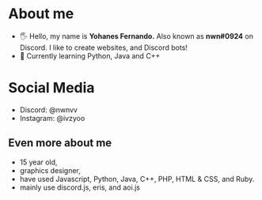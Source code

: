 # About me
- 🖐 Hello, my name is **Yohanes Fernando.** Also known as **nwn#0924** on Discord. I like to create websites, and Discord bots!
- 🚀 Currently learning Python, Java and C++
# Social Media
- Discord: @nwnvv
- Instagram: @ivzyoo
## Even more about me
- 15 year old,
- graphics designer,
- have used Javascript, Python, Java, C++, PHP, HTML & CSS, and Ruby.
- mainly use discord.js, eris, and aoi.js
